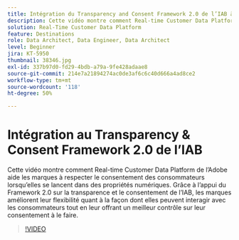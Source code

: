 ```yaml
---
title: Intégration du Transparency and Consent Framework 2.0 de l’IAB à Adobe Real-time Customer Data Platform
description: Cette vidéo montre comment Real-time Customer Data Platform de l’Adobe aide les marques à respecter le consentement des consommateurs lorsqu’elles se lancent dans des propriétés numériques. Grâce à l’appui du Framework 2.0 sur la transparence et le consentement de l’IAB, les marques améliorent leur flexibilité quant à la façon dont elles peuvent interagir avec les consommateurs tout en leur offrant un meilleur contrôle sur leur consentement à le faire.
solution: Real-Time Customer Data Platform
feature: Destinations
role: Data Architect, Data Engineer, Data Architect
level: Beginner
jira: KT-5950
thumbnail: 38346.jpg
exl-id: 337b97d0-fd29-4bdb-a79a-9fe428adaae8
source-git-commit: 214e7a21894274ac0de3af6c6c40d666a4ad8ce2
workflow-type: tm+mt
source-wordcount: '118'
ht-degree: 50%

---
```


# Intégration au Transparency &amp; Consent Framework 2.0 de l’IAB

Cette vidéo montre comment Real-time Customer Data Platform de l’Adobe aide les marques à respecter le consentement des consommateurs lorsqu’elles se lancent dans des propriétés numériques. Grâce à l’appui du Framework 2.0 sur la transparence et le consentement de l’IAB, les marques améliorent leur flexibilité quant à la façon dont elles peuvent interagir avec les consommateurs tout en leur offrant un meilleur contrôle sur leur consentement à le faire.

>[!VIDEO](https://video.tv.adobe.com/v/38346?quality=12&learn=on)
